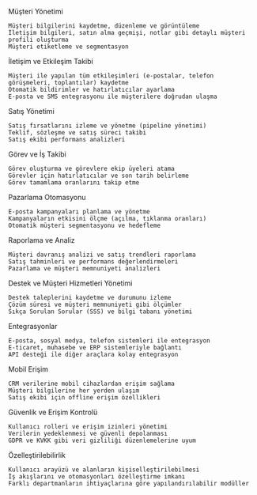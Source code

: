 Müşteri Yönetimi

    Müşteri bilgilerini kaydetme, düzenleme ve görüntüleme
    İletişim bilgileri, satın alma geçmişi, notlar gibi detaylı müşteri profili oluşturma
    Müşteri etiketleme ve segmentasyon

İletişim ve Etkileşim Takibi

    Müşteri ile yapılan tüm etkileşimleri (e-postalar, telefon görüşmeleri, toplantılar) kaydetme
    Otomatik bildirimler ve hatırlatıcılar ayarlama
    E-posta ve SMS entegrasyonu ile müşterilere doğrudan ulaşma

Satış Yönetimi

    Satış fırsatlarını izleme ve yönetme (pipeline yönetimi)
    Teklif, sözleşme ve satış süreci takibi
    Satış ekibi performans analizleri
Görev ve İş Takibi

    Görev oluşturma ve görevlere ekip üyeleri atama
    Görevler için hatırlatıcılar ve son tarih belirleme
    Görev tamamlama oranlarını takip etme

Pazarlama Otomasyonu

    E-posta kampanyaları planlama ve yönetme
    Kampanyaların etkisini ölçme (açılma, tıklanma oranları)
    Otomatik müşteri segmentasyonu ve hedefleme

Raporlama ve Analiz

    Müşteri davranış analizi ve satış trendleri raporlama
    Satış tahminleri ve performans değerlendirmeleri
    Pazarlama ve müşteri memnuniyeti analizleri

Destek ve Müşteri Hizmetleri Yönetimi

    Destek taleplerini kaydetme ve durumunu izleme
    Çözüm süresi ve müşteri memnuniyeti gibi ölçümler
    Sıkça Sorulan Sorular (SSS) ve bilgi tabanı yönetimi

Entegrasyonlar

    E-posta, sosyal medya, telefon sistemleri ile entegrasyon
    E-ticaret, muhasebe ve ERP sistemleriyle bağlantı
    API desteği ile diğer araçlara kolay entegrasyon

Mobil Erişim

    CRM verilerine mobil cihazlardan erişim sağlama
    Müşteri bilgilerine her yerden ulaşım
    Satış ekibi için offline erişim özellikleri

Güvenlik ve Erişim Kontrolü

    Kullanıcı rolleri ve erişim izinleri yönetimi
    Verilerin yedeklenmesi ve güvenli depolanması
    GDPR ve KVKK gibi veri gizliliği düzenlemelerine uyum

Özelleştirilebilirlik

    Kullanıcı arayüzü ve alanların kişiselleştirilebilmesi
    İş akışlarını ve otomasyonları özelleştirme imkanı
    Farklı departmanların ihtiyaçlarına göre yapılandırılabilir modüller